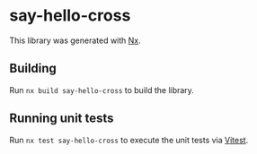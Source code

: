 # say-hello-cross

This library was generated with [Nx](https://nx.dev).

## Building

Run `nx build say-hello-cross` to build the library.

## Running unit tests

Run `nx test say-hello-cross` to execute the unit tests via
[Vitest](https://vitest.dev/).
